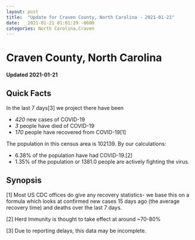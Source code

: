 ```yaml
---
layout: post
title:  "Update for Craven County, North Carolina - 2021-01-21"
date:   2021-01-21 01:01:29 -0600
categories: North Carolina,Craven
---
```


# Craven County, North Carolina
#### Updated 2021-01-21

## Quick Facts

In the last 7 days[3] we project there have been
- *420* new cases of COVID-19
- *3* people have died of COVID-19
- *170* people have recovered from COVID-19[1]

The population in this census area is 102139. By our calculations:
- 6.38% of the population have had COVID-19.[2]
- 1.35% of the population or 1381.0 people are actively fighting the virus.

## Synopsis




[1] Most US CDC offices do give any recovery statistics- we base this on a formula which looks at confirmed new cases
15 days ago (the average recovery time) and deaths over the last 7 days.

[2] Herd Immunity is thought to take effect at around ~70-80%

[3] Due to reporting delays, this data may be incomplete.
 
    